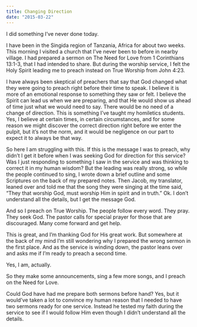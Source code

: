 ```yaml
---
title: Changing Direction
date: "2015-03-22"
---
```


I did something I’ve never done today.

I have been in the Singida region of Tanzania, Africa for about two weeks. This morning I visited a church that I’ve never been to before in nearby village. I had prepared a sermon on The Need for Love from 1 Corinthians 13:1-3, that I had intended to share. But during the worship service, I felt the Holy Spirit leading me to preach instead on True Worship from John 4:23.

I have always been skeptical of preachers that say that God changed what they were going to preach right before their time to speak. I believe it is more of an emotional response to something they saw or felt. I believe the Spirit can lead us when we are preparing, and that He would show us ahead of time just what we would need to say. There would be no need of a change of direction. This is something I’ve taught my homiletics students. Yes, I believe at certain times, in certain circumstances, and for some reason we might discover the correct direction right before we enter the pulpit, but it’s not the norm, and it would be negligence on our part to expect it to always be that way.

So here I am struggling with this. If this is the message I was to preach, why didn’t I get it before when I was seeking God for direction for this service? Was I just responding to something I saw in the service and was thinking to correct it in my human wisdom? But the leading was really strong, so while the people continued to sing, I wrote down a brief outline and some Scriptures on the back of my prepared notes. Then Jacob, my translator, leaned over and told me that the song they were singing at the time said, “They that worship God, must worship Him in spirit and in truth.” Ok. I don’t understand all the details, but I get the message God.

And so I preach on True Worship. The people follow every word. They pray. They seek God. The pastor calls for special prayer for those that are discouraged. Many come forward and get help.

This is great, and I’m thanking God for His great work. But somewhere at the back of my mind I’m still wondering why I prepared the wrong sermon in the first place. And as the service is winding down, the pastor leans over and asks me if I’m ready to preach a second time.

Yes, I am, actually.

So they make some announcements, sing a few more songs, and I preach on the Need for Love.

Could God have had me prepare both sermons before hand? Yes, but it would’ve taken a lot to convince my human reason that I needed to have two sermons ready for one service. Instead he tested my faith during the service to see if I would follow Him even though I didn’t understand all the details.